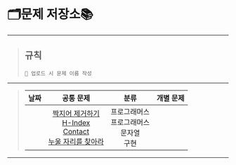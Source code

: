# **🗂문제 저장소📚**
----------
>## 규칙
>```
>📢 업로드 시 문제 이름 작성
>```
---------
>|**날짜**|**공통 문제**|**분류**|**개별 문제**
>|:----:|:-----:|:-----:|:-----:|
>||[짝지어 제거하기]<br>[H-Index]<br>[Contact]<br>[누울 자리를 찾아라]|프로그래머스<br>프로그래머스<br>문자열<br>구현||
---------
[짝지어 제거하기]:https://programmers.co.kr/learn/courses/30/lessons/12973
[H-Index]:https://programmers.co.kr/learn/courses/30/lessons/42747
[Contact]:https://www.acmicpc.net/problem/1013
[누울 자리를 찾아라]:https://www.acmicpc.net/problem/1652
